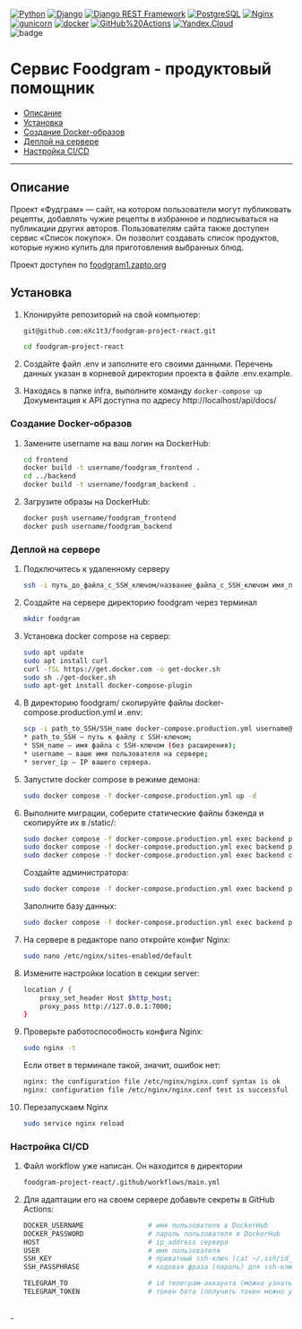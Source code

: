 [![Python](https://img.shields.io/badge/-Python-464646?style=flat-square&logo=Python)](https://www.python.org/)
[![Django](https://img.shields.io/badge/-Django-464646?style=flat-square&logo=Django)](https://www.djangoproject.com/)
[![Django REST Framework](https://img.shields.io/badge/-Django%20REST%20Framework-464646?style=flat-square&logo=Django%20REST%20Framework)](https://www.django-rest-framework.org/)
[![PostgreSQL](https://img.shields.io/badge/-PostgreSQL-464646?style=flat-square&logo=PostgreSQL)](https://www.postgresql.org/)
[![Nginx](https://img.shields.io/badge/-NGINX-464646?style=flat-square&logo=NGINX)](https://nginx.org/ru/)
[![gunicorn](https://img.shields.io/badge/-gunicorn-464646?style=flat-square&logo=gunicorn)](https://gunicorn.org/)
[![docker](https://img.shields.io/badge/-Docker-464646?style=flat-square&logo=docker)](https://www.docker.com/)
[![GitHub%20Actions](https://img.shields.io/badge/-GitHub%20Actions-464646?style=flat-square&logo=GitHub%20actions)](https://github.com/features/actions)
[![Yandex.Cloud](https://img.shields.io/badge/-Yandex.Cloud-464646?style=flat-square&logo=Yandex.Cloud)](https://cloud.yandex.ru/)
<br>
![badge](https://github.com/devlili/foodgram-project-react/actions/workflows/main.yml/badge.svg)


# Cервис Foodgram - продуктовый помощник

- [Описание](#description)
- [Установка](#run)
- [Создание Docker-образов](#docker)
- [Деплой на сервере](#deploy)
- [Настройка CI/CD](#ci/cd)

---
## Описание <a id=description></a>

Проект «Фудграм» — сайт, на котором пользователи могут публиковать рецепты, добавлять чужие рецепты в избранное и подписываться на публикации других авторов. Пользователям сайта также доступен сервис «Список покупок». Он позволит создавать список продуктов, которые нужно купить для приготовления выбранных блюд. 

Проект доступен по [foodgram1.zapto.org](https://foodgram1.zapto.org)   

## Установка <a id=run></a>

1. Клонируйте репозиторий на свой компьютер:

    ```bash
    git@github.com:eXc1t3/foodgram-project-react.git
    ```
    ```bash
    cd foodgram-project-react
    ```
2. Создайте файл .env и заполните его своими данными. Перечень данных указан в корневой директории проекта в файле .env.example.

3. Находясь в папке infra, выполните команду ```docker-compose up```  
Документация к API доступна по адресу http://localhost/api/docs/ 

### Создание Docker-образов <a id=docker></a>

1.  Замените username на ваш логин на DockerHub:

    ```bash
    cd frontend
    docker build -t username/foodgram_frontend .
    cd ../backend
    docker build -t username/foodgram_backend . 
    ```

2. Загрузите образы на DockerHub:

    ```bash
    docker push username/foodgram_frontend
    docker push username/foodgram_backend
    ```

### Деплой на сервере <a id=deploy></a>

1. Подключитесь к удаленному серверу

    ```bash
    ssh -i путь_до_файла_с_SSH_ключом/название_файла_с_SSH_ключом имя_пользователя@ip_адрес_сервера 
    ```

2. Создайте на сервере директорию foodgram через терминал

    ```bash
    mkdir foodgram
    ```

3. Установка docker compose на сервер:

    ```bash
    sudo apt update
    sudo apt install curl
    curl -fSL https://get.docker.com -o get-docker.sh
    sudo sh ./get-docker.sh
    sudo apt-get install docker-compose-plugin
    ```

4. В директорию foodgram/ скопируйте файлы docker-compose.production.yml и .env:

    ```bash
    scp -i path_to_SSH/SSH_name docker-compose.production.yml username@server_ip:/home/username/foodgram/docker-compose.production.yml
    * path_to_SSH — путь к файлу с SSH-ключом;
    * SSH_name — имя файла с SSH-ключом (без расширения);
    * username — ваше имя пользователя на сервере;
    * server_ip — IP вашего сервера.
    ```

5. Запустите docker compose в режиме демона:

    ```bash
    sudo docker compose -f docker-compose.production.yml up -d
    ```

6. Выполните миграции, соберите статические файлы бэкенда и скопируйте их в /static/:

    ```bash
    sudo docker compose -f docker-compose.production.yml exec backend python manage.py migrate
    sudo docker compose -f docker-compose.production.yml exec backend python manage.py collectstatic --no-input
    sudo docker compose -f docker-compose.production.yml exec backend cp -r /app/collected_static/. /static/
    ```
    Создайте администратора:

    ```bash
    sudo docker compose -f docker-compose.production.yml exec backend python manage.py createsuperuser
    ```
    Заполните базу данных:
    ```bash
    sudo docker compose -f docker-compose.production.yml exec backend python manage.py load_json
    ```

7. На сервере в редакторе nano откройте конфиг Nginx:

    ```bash
    sudo nano /etc/nginx/sites-enabled/default
    ```

8. Измените настройки location в секции server:

    ```bash
    location / {
        proxy_set_header Host $http_host;
        proxy_pass http://127.0.0.1:7000;
    }
    ```

9. Проверьте работоспособность конфига Nginx:

    ```bash
    sudo nginx -t
    ```
    Если ответ в терминале такой, значит, ошибок нет:
    ```bash
    nginx: the configuration file /etc/nginx/nginx.conf syntax is ok
    nginx: configuration file /etc/nginx/nginx.conf test is successful
    ```

10. Перезапускаем Nginx
    ```bash
    sudo service nginx reload
    ```

### Настройка CI/CD <a id=ci/cd></a>

1. Файл workflow уже написан. Он находится в директории

    ```bash
    foodgram-project-react/.github/workflows/main.yml
    ```

2. Для адаптации его на своем сервере добавьте секреты в GitHub Actions:

    ```bash
    DOCKER_USERNAME                # имя пользователя в DockerHub
    DOCKER_PASSWORD                # пароль пользователя в DockerHub
    HOST                           # ip_address сервера
    USER                           # имя пользователя
    SSH_KEY                        # приватный ssh-ключ (cat ~/.ssh/id_rsa)
    SSH_PASSPHRASE                 # кодовая фраза (пароль) для ssh-ключа

    TELEGRAM_TO                    # id телеграм-аккаунта (можно узнать у @userinfobot, команда /start)
    TELEGRAM_TOKEN                 # токен бота (получить токен можно у @BotFather, /token, имя бота)
    ```

<br>-
